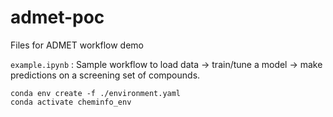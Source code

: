 # admet-poc
 Files for ADMET workflow demo

```example.ipynb``` : Sample workflow to load data -> train/tune a model -> make predictions on a screening set of compounds.

```
conda env create -f ./environment.yaml
conda activate cheminfo_env
